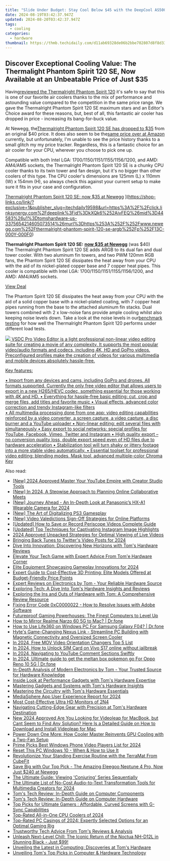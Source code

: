 ```yaml
---
title: "Slide Under Budget: Stay Cool Below $45 with the DeepCool AS500 Plus CPU Fan on Amazon"
date: 2024-08-19T03:42:37.947Z
updated: 2024-08-20T03:42:37.947Z
tags:
  - cooling
categories:
  - hardware
thumbnail: https://thmb.techidaily.com/d11ab69328de06b2bbe702807d8f8d332f02dd668667f50f1987a428d6465f16.jpg
---
```


## Discover Exceptional Cooling Value: The Thermalight Phantom Spirit 120 SE, Now Available at an Unbeatable Price of Just $35

Having[reviewed the Thermalright Phantom Spirit 120](https://www.tomshardware.com/reviews/thermalright-phantom-spirit-120-review) it's safe to say that this is one of our favorite air coolers thanks to the mix of performance and astounding value compared to the competition in the same price range. We gave the Thermalright Phantom Spirit 120 SE maximum stars and an Editor's Choice award for these reasons, but, best of all, this fantastic air cooler has dropped in price - increasing its bang-for-buck value.

 At Newegg, the[Thermalright Phantom Spirit 120 SE has dropped to $35](https://shop-links.co/link/?exclusive=1&publisher_slug=itechdaily19598&url=https%3A%2F%2Fclick.linksynergy.com%2Fdeeplink%3Fid%3DkXQk6%252AivFEQ%26mid%3D44583%26u1%3Dtomshardware-us-4890527282452983055%26murl%3Dhttps%253A%252F%252Fwww.newegg.com%252Fthermalright-phantom-spirit-120-se-argb%252Fp%252F13C-000Y-000F0) from an original $40 price. It does also seem to be the[same price over at Amazon](https://target.georiot.com/Proxy.ashx?tsid=45723&GR%5FURL=https%3A%2F%2Famazon.com%2FThermalright-Phantom-Spirit-Cooler-Heatpipes%2Fdp%2FB0BR3JQTSN%2F%3Ftag%3Dhawk-future-20%26ascsubtag%3Dtomshardware-us-1587143952436572547-20) currently, but unfortunately, I'm unable to see the price history thanks to a small glitch my my price tracker. Regardless, this is a fantastic choice for an air cooler for your CPU, wherever you choose to pick one up.

 Compatible with both Intel LGA: 1700/1150/1151/1155/1156/1200, and AMD: AM4/AM5 sockets, the Thermalright Phantom Spirit 120 SE is a chunky CPU cooler thanks to its twin tower and fan design, but it's no bigger than other coolers of this type. The CPU cooler's dimensions are 125mm (L) x 110mm (W) x 154mm (H), so always check this against your current setup to make sure it fits in your case and configuration.

[Thermalright Phantom Spirit 120 SE: now $35 at Newegg](https://cdn.mos.cms.futurecdn.net/LmkbtBFnZeT3gDtS9ck5Am-200-100.png "Thermalright Phantom Spirit 120 SE: now $35 at Newegg") ](https://shop-links.co/link/?exclusive=1&publisher_slug=itechdaily19598&url=https%3A%2F%2Fclick.linksynergy.com%2Fdeeplink%3Fid%3DkXQk6%252AivFEQ%26mid%3D44583%26u1%3Dtomshardware-us-3375654214605073514%26murl%3Dhttps%253A%252F%252Fwww.newegg.com%252Fthermalright-phantom-spirit-120-se-argb%252Fp%252F13C-000Y-000F0)

**Thermalright Phantom Spirit 120 SE:** [**now $35 at Newegg**](https://shop-links.co/link/?exclusive=1&publisher_slug=itechdaily19598&url=https%3A%2F%2Fclick.linksynergy.com%2Fdeeplink%3Fid%3DkXQk6%252AivFEQ%26mid%3D44583%26u1%3Dtomshardware-us-1097560431561927090%26murl%3Dhttps%253A%252F%252Fwww.newegg.com%252Fthermalright-phantom-spirit-120-se-argb%252Fp%252F13C-000Y-000F0) (was $40)  
 The Thermalright Phantom Spirit 120 SE adds ARGB to its dual fan and dual tower cooler. With two aluminum fin towers, and two PWM 120mm RGB fans, the Phantom Spirit 120 SE dissipates the heat away from your CPU with the aid of its nickel-plated copper base and 7 copper heat pipes. This cooler is compatible with Intel LGA: 1700/1150/1151/1155/1156/1200, and AMD: AM4/AM5 sockets.

[View Deal](https://shop-links.co/link/?exclusive=1&publisher_slug=itechdaily19598&url=https%3A%2F%2Fclick.linksynergy.com%2Fdeeplink%3Fid%3DkXQk6%252AivFEQ%26mid%3D44583%26u1%3Dtomshardware-us-3375654214605073514%26murl%3Dhttps%253A%252F%252Fwww.newegg.com%252Fthermalright-phantom-spirit-120-se-argb%252Fp%252F13C-000Y-000F0)

 The Phantom Spirit 120 SE dissipates the heat away from your CPU with the aid of a solid copper base with a nickel-plated coating, with 7 copper heat pipes running from the base to the attached aluminum fin stacks. Dual towers combined with 2 x low-noise fans provide ample cooling whilst also keeping noise levels down. Take a look at the noise levels in our[benchmark testing](https://www.tomshardware.com/reviews/thermalright-phantom-spirit-120-review/2) for how well the Thermalright Phantom Spirit 120 performs under different load tests.

<ins class="adsbygoogle"
     style="display:block"
     data-ad-format="autorelaxed"
     data-ad-client="ca-pub-7571918770474297"
     data-ad-slot="1223367746"></ins>



<ins class="adsbygoogle"
     style="display:block"
     data-ad-client="ca-pub-7571918770474297"
     data-ad-slot="8358498916"
     data-ad-format="auto"
     data-full-width-responsive="true"></ins>

<!-- affiliate ads begin -->
<a href="https://secure.2checkout.com/order/checkout.php?PRODS=4693127&QTY=1&AFFILIATE=108875&CART=1"><img src="https://www.videosoftdev.com/images/video_editor/screenshots/1.jpg" border="0">
VSDC Pro Video Editor is a light professional non-linear video editing suite for creating a movie of any complexity. It supports the most popular video/audio formats and codecs, including 4K, HD and GoPro videos. Preconfigured profiles make the creation of videos for various multimedia and mobile devices absolutely hassle-free.

Key features:

•	Import from any devices and cams, including GoPro and drones. All formats supported. Сurrently the only free video editor that allows users to export in a new H265/HEVC codec, something essential for those working with 4K and HD.
•	Everything for hassle-free basic editing: cut, crop and merge files, add titles and favorite music
•	Visual effects, advanced color correction and trendy Instagram-like filters   
•	All multimedia processing done from one app: video editing capabilities reinforced by  a video converter, a screen capture, a video capture, a disc burner and a YouTube uploader
•	Non-linear editing: edit several files with simultaneously 
•	Easy export to social networks: special profiles for YouTube, Facebook, Vimeo, Twitter and Instagram
•	High quality export – no conversion quality loss, double export speed even of HD files due to hardware acceleration
•	Stabilization tool will turn shaky or jittery footage into a more stable video automatically. 
•	Essential toolset for professional video editing: blending modes, Mask tool, advanced multiple-color Chroma Key  
</a>
<!-- affiliate ads end -->
<span class="atpl-alsoreadstyle">Also read:</span>
<div><ul>
<li><a href="https://youtube-web.techidaily.com/024-approved-master-your-youtube-empire-with-creator-studio-tools/"><u>[New] 2024 Approved  Master Your YouTube Empire with Creator Studio Tools</u></a></li>
<li><a href="https://digital-screen-recording.techidaily.com/new-in-2024-a-stepwise-approach-to-planning-online-collaborative-meets/"><u>[New] In 2024, A Stepwise Approach to Planning Online Collaborative Meets</u></a></li>
<li><a href="https://fox-access.techidaily.com/new-journey-ahead-an-in-depth-look-at-panasonics-hx-a1-wearable-camera-for-2024/"><u>[New] Journey Ahead - An In-Depth Look at Panasonic’s HX-A1 Wearable Camera for 2024</u></a></li>
<li><a href="https://screen-video-capture.techidaily.com/new-the-art-of-digitalizing-ps3-gamesplay/"><u>[New] The Art of Digitalizing PS3 Gamesplay</u></a></li>
<li><a href="https://facebook-record-videos.techidaily.com/new-video-valedictions-sign-off-strategies-for-online-platforms/"><u>[New] Video Valedictions  Sign-Off Strategies for Online Platforms</u></a></li>
<li><a href="https://some-knowledge.techidaily.com/updated-how-to-save-or-record-periscope-videos-complete-guide/"><u>[Updated] How to Save or Record Periscope Videos  Complete Guide</u></a></li>
<li><a href="https://instagram-video-recordings.techidaily.com/updated-top-techniques-for-captivating-instagram-image-highlights/"><u>[Updated] Top Techniques for Captivating Instagram Image Highlights</u></a></li>
<li><a href="https://facebook-clips.techidaily.com/2024-approved-unpacked-strategies-for-optimal-viewing-of-live-videos/"><u>2024 Approved  Unpacked Strategies for Optimal Viewing of Live Videos</u></a></li>
<li><a href="https://twitter-videos.techidaily.com/bringing-back-tunes-to-twitters-video-posts-for-2024/"><u>Bringing Back Tunes to Twitter's Video Posts for 2024</u></a></li>
<li><a href="https://hardware-tips.techidaily.com/dive-into-innovation-discovering-new-horizons-with-toms-hardware-reviews/"><u>Dive Into Innovation: Discovering New Horizons with Tom's Hardware Reviews</u></a></li>
<li><a href="https://hardware-tips.techidaily.com/elevate-your-tech-game-with-expert-advice-from-tome-hardware-corner/"><u>Elevate Your Tech Game with Expert Advice From Tom'e Hardware Corner</u></a></li>
<li><a href="https://youtube-clips.techidaily.com/elite-equipment-showcasing-gameplay-innovations-for-2024/"><u>Elite Equipment  Showcasing Gameplay Innovations for 2024</u></a></li>
<li><a href="https://hardware-tips.techidaily.com/expert-guide-to-cost-effective-3d-printing-elite-models-offered-at-budget-friendly-price-points/"><u>Expert Guide to Cost-Effective 3D Printing: Elite Models Offered at Budget-Friendly Price Points</u></a></li>
<li><a href="https://hardware-tips.techidaily.com/expert-reviews-on-electronics-by-tom-your-reliable-hardware-source/"><u>Expert Reviews on Electronics by Tom - Your Reliable Hardware Source</u></a></li>
<li><a href="https://hardware-tips.techidaily.com/exploring-tech-a-dive-into-toms-hardware-insights-and-reviews/"><u>Exploring Tech: A Dive Into Tom's Hardware Insights and Reviews</u></a></li>
<li><a href="https://hardware-tips.techidaily.com/exploring-the-ins-and-outs-of-hardware-with-tom-a-comprehensive-review-resource/"><u>Exploring the Ins and Outs of Hardware with Tom: A Comprehensive Review Resource</u></a></li>
<li><a href="https://win-answers.techidaily.com/fixing-error-code-0xc0000022-how-to-resolve-issues-with-adobe-software/"><u>Fixing Error Code 0xC0000022 - How to Resolve Issues with Adobe Software</u></a></li>
<li><a href="https://hardware-tips.techidaily.com/futureproof-gaming-powerhouses-the-finest-computers-to-level-up/"><u>Futureproof Gaming Powerhouses: The Finest Computers to Level Up</u></a></li>
<li><a href="https://screen-mirror.techidaily.com/how-to-mirror-realme-narzo-60-5g-to-mac-drfone-by-drfone-android/"><u>How to Mirror Realme Narzo 60 5G to Mac? | Dr.fone</u></a></li>
<li><a href="https://change-location.techidaily.com/how-to-use-life360-on-windows-pc-for-samsung-galaxy-f04-drfone-by-drfone-virtual-android/"><u>How to Use Life360 on Windows PC For Samsung Galaxy F04? | Dr.fone</u></a></li>
<li><a href="https://hardware-tips.techidaily.com/hytes-game-changing-nexus-link-streamline-pc-building-with-magnetic-connectivity-and-oversized-screen-cooler/"><u>Hyte's Game-Changing Nexus Link - Streamline PC Building with Magnetic Connectivity and Oversized Screen Cooler</u></a></li>
<li><a href="https://smart-video-creator.techidaily.com/in-2024-free-mov-video-orientation-changers-top-5-list/"><u>In 2024, Free MOV Video Orientation Changers Top 5 List</u></a></li>
<li><a href="https://sim-unlock.techidaily.com/in-2024-how-to-unlock-sim-card-on-vivo-s17-online-without-jailbreak-by-drfone-android/"><u>In 2024, How to Unlock SIM Card on Vivo S17 online without jailbreak</u></a></li>
<li><a href="https://extra-guidance.techidaily.com/in-2024-navigating-to-youtube-comment-sections-swiftly/"><u>In 2024, Navigating to YouTube Comment Sections Swiftly</u></a></li>
<li><a href="https://android-pokemon-go.techidaily.com/in-2024-ultimate-guide-to-get-the-meltan-box-pokemon-go-for-oppo-reno-10-5g-drfone-by-drfone-virtual-android/"><u>In 2024, Ultimate guide to get the meltan box pokemon go For Oppo Reno 10 5G | Dr.fone</u></a></li>
<li><a href="https://hardware-tips.techidaily.com/in-depth-analysis-of-modern-electronics-by-tom-your-trusted-source-for-hardware-knowledge/"><u>In-Depth Analysis of Modern Electronics by Tom - Your Trusted Source for Hardware Knowledge</u></a></li>
<li><a href="https://hardware-tips.techidaily.com/inside-look-at-performance-gadgets-with-toms-hardware-expertise/"><u>Inside Look at Performance Gadgets with Tom's Hardware Expertise</u></a></li>
<li><a href="https://hardware-tips.techidaily.com/mastering-gadgets-and-systems-with-toms-hardware-insights/"><u>Mastering Gadgets and Systems with Tom's Hardware Insights</u></a></li>
<li><a href="https://hardware-tips.techidaily.com/mastering-the-circuitry-with-toms-hardware-essentials/"><u>Mastering the Circuitry with Tom's Hardware Essentials</u></a></li>
<li><a href="https://extra-support.techidaily.com/mediasphere-app-user-experience-report-for-2024/"><u>MediaSphere App User Experience Report for 2024</u></a></li>
<li><a href="https://hardware-tips.techidaily.com/most-cost-effective-ultra-hd-monitors-of-2n4/"><u>Most Cost-Effective Ultra HD Monitors of 2N4</u></a></li>
<li><a href="https://hardware-tips.techidaily.com/navigating-cutting-edge-gear-with-precision-at-toms-hardware-destination/"><u>Navigating Cutting-Edge Gear with Precision at Tom's Hardware Destination</u></a></li>
<li><a href="https://ai-video-tools.techidaily.com/new-2024-approved-are-you-looking-for-videoleap-for-macbook-but-cant-seem-to-find-any-solution-here-is-a-detailed-guide-on-how-to-download-and-install-video/"><u>New 2024 Approved Are You Looking for Videoleap for MacBook, but Cant Seem to Find Any Solution? Here Is a Detailed Guide on How to Download and Install Videoleap for Mac</u></a></li>
<li><a href="https://hardware-tips.techidaily.com/power-down-one-more-how-cooler-master-reinvents-gpu-cooling-with-a-two-fan-setup/"><u>Power Down One More: How Cooler Master Reinvents GPU Cooling with a Two-Fan Setup</u></a></li>
<li><a href="https://extra-guidance.techidaily.com/prime-picks-best-windows-phone-video-players-list-for-2024/"><u>Prime Picks  Best Windows Phone Video Players List for 2024</u></a></li>
<li><a href="https://tech-revival.techidaily.com/1723808368814-reset-this-pc-windows-10-when-and-how-to-use-it/"><u>Reset This PC Windows 10 - When & How to Use It</u></a></li>
<li><a href="https://buynow-tips.techidaily.com/revolutionize-your-standing-exercise-routine-with-the-terramat-from-cubefit/"><u>Revolutionize Your Standing Exercise Routine with the TerraMat From CubeFit</u></a></li>
<li><a href="https://hardware-tips.techidaily.com/1723125180330-save-big-with-our-top-pick-the-amazing-eleegoo-neptune-4-pro-now-just-240-at-newegg/"><u>Save Big with Our Top Pick - The Amazing Eleegoo Neptune 4 Pro, Now Just $240 at Newegg</u></a></li>
<li><a href="https://tech-recovery.techidaily.com/the-ultimate-guide-viewing-conjuring-series-sequentially/"><u>The Ultimate Guide: Viewing 'Conjuring' Series Sequentially</u></a></li>
<li><a href="https://sound-tweaking.techidaily.com/the-ultimate-list-of-no-cost-audio-to-text-transformation-tools-for-multimedia-creators-for-2024/"><u>The Ultimate List of No-Cost Audio-to-Text Transformation Tools for Multimedia Creators for 2024</u></a></li>
<li><a href="https://hardware-tips.techidaily.com/toms-tech-review-in-depth-guide-on-computer-components/"><u>Tom's Tech Review: In-Depth Guide on Computer Components</u></a></li>
<li><a href="https://hardware-tips.techidaily.com/toms-tech-review-in-depth-guide-on-computer-hardware/"><u>Tom's Tech Review: In-Depth Guide on Computer Hardware</u></a></li>
<li><a href="https://hardware-tips.techidaily.com/top-picks-for-ultimate-gamers-affordable-curved-screens-with-g-sync-capabilities/"><u>Top Picks for Ultimate Gamers : Affordable, Curved Screens with G-Sync Capabilities</u></a></li>
<li><a href="https://hardware-tips.techidaily.com/top-rated-all-in-one-cpu-coolers-of-2024/"><u>Top-Rated All-in-One CPU Coolers of 2024</u></a></li>
<li><a href="https://hardware-tips.techidaily.com/top-rated-pc-casings-of-2024-expertly-selected-options-for-an-optimal-gaming-rig/"><u>Top-Rated PC Casings of 2024: Expertly Selected Options for an Optimal Gaming Rig</u></a></li>
<li><a href="https://hardware-tips.techidaily.com/trustworthy-tech-advice-from-toms-reviews-and-analysis/"><u>Trustworthy Tech Advice From Tom's Reviews & Analysis</u></a></li>
<li><a href="https://hardware-tips.techidaily.com/1723175707767-unleash-next-level-chill-the-iconic-return-of-the-noctua-nh-d12l-in-stunning-black-just-99/"><u>Unleash Next-Level Chill: The Iconic Return of the Noctua NH-D12L in Stunning Black - Just $99!</u></a></li>
<li><a href="https://hardware-tips.techidaily.com/unveiling-the-latest-in-computing-discoveries-at-toms-hardware/"><u>Unveiling the Latest in Computing: Discoveries at Tom's Hardware</u></a></li>
<li><a href="https://hardware-tips.techidaily.com/unveiling-toms-top-picks-in-computer-and-hardware-technology/"><u>Unveiling Tom's Top Picks in Computer & Hardware Technology</u></a></li>
</ul></div>
